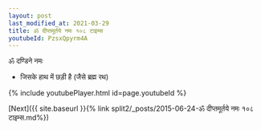 ```yaml
---
layout: post
last_modified_at: 2021-03-29
title: ॐ दीप्तमूर्तये नमः १०८ टाइम्स
youtubeId: PzsxQpyrm4A
---
```

 
 
 ॐ दण्डिने नमः  
 
 -  जिसके हाथ में छड़ी है (जैसे ब्रह्म रथ) 
 
  
 
  
 
 
 
 
 
 


{% include youtubePlayer.html id=page.youtubeId %}
 
[Next]({{ site.baseurl }}{% link  split2/_posts/2015-06-24-ॐ दीप्तमूर्तये नमः १०८ टाइम्स.md%})
 
